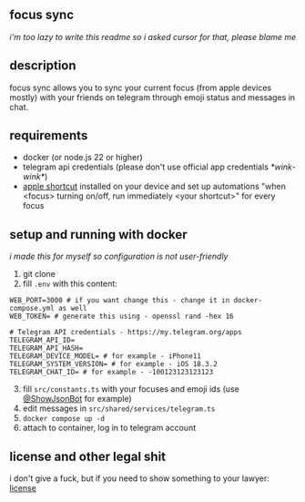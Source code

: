 ## focus sync
*i'm too lazy to write this readme so i asked cursor for that, please blame me*

## description
focus sync allows you to sync your current focus (from apple devices mostly) with your friends on telegram through emoji status and messages in chat.

## requirements
- docker (or node.js 22 or higher)
- telegram api credentials (please don't use official app credentials *\*wink-wink\**)
- [apple shortcut](https://www.icloud.com/shortcuts/de8ed8dcab334b8593bda95a65a5b9dc) installed on your device and set up automations "when \<focus\> turning on/off, run immediately \<your shortcut\>" for every focus


## setup and running with docker
*i made this for myself so configuration is not user-friendly*

1. git clone
2. fill `.env` with this content:
```
WEB_PORT=3000 # if you want change this - change it in docker-compose.yml as well
WEB_TOKEN= # generate this using - openssl rand -hex 16

# Telegram API credentials - https://my.telegram.org/apps
TELEGRAM_API_ID=
TELEGRAM_API_HASH=
TELEGRAM_DEVICE_MODEL= # for example - iPhone11
TELEGRAM_SYSTEM_VERSION= # for example - iOS 18.3.2
TELEGRAM_CHAT_ID= # for example - -100123123123123
```
3. fill `src/constants.ts` with your focuses and emoji ids (use [@ShowJsonBot](https://t.me/ShowJsonBot) for example)
4. edit messages in `src/shared/services/telegram.ts`
5. `docker compose up -d`
6. attach to container, log in to telegram account

## license and other legal shit
i don't give a fuck, but if you need to show something to your lawyer: [license](LICENSE)